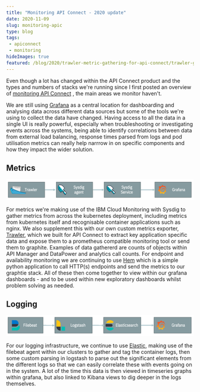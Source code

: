 ```yaml
---
title: "Monitoring API Connect - 2020 update"
date: 2020-11-09
slug: monitoring-apic
type: blog
tags: 
 - apiconnect
 - monitoring
hideImages: true
featured: /blog/2020/trawler-metric-gathering-for-api-connect/trawler-grafana.png
---
```


Even though a lot has changed within the API Connect product and the types and numbers of stacks we're running since I first posted an overview of [monitoring API Connect](/apic/monitoring/) , the main areas we  monitor haven't.  
<!--more-->
We are still using [Grafana](https://grafana.com) as a central location for dashboarding and analysing data across different data sources but some of the tools we're using to collect the data have changed. Having access to all the data in a single UI is really powerful, especially when troubleshooting or investigating events across the systems, being able to identify correlations between data from external load balancing, response times parsed from logs and pod utilisation metrics can really help narrrow in on specific components and how they impact the wider solution. 


## Metrics
![Metrics flow](metrics.png)

For metrics we're making use of the IBM Cloud Monitoring with Sysdig to gather metrics from across the kubernetes deployment, including metrics from kubernetes itself and recognisable container applications such as nginx.  We also supplement this with our own custom metrics exporter, [Trawler](https://github.com/ibm/apiconnect-trawler),  which we built for API Connect to extract key application specific data and expose them to a prometheus compatible monitoring tool or send them to graphite. Examples of data gathererd are counts of objects within API Manager and DataPower and analytics call counts.  For endpoint and availability monitoring we are continuing to use [Hem](https://github.com/rickymoorhouse/hem) which is a simple python application to call HTTP(s) endpoints and send the metrics to our graphtie stack.   All of these then come together to view within our grafana dashboards - and to be used within new exploratory dashboards whilst problem solving as needed.


## Logging
![Logging flow](logs.png)

For our logging infrastructure, we continue to use [Elastic](https://elastic.co/), making use of the filebeat agent within our clusters to gather and tag the container logs, then some custom parsing in logstash to parse out the significant elements from the different logs so that we can easily correlate these with events going on in the system.  A lot of the time this data is then viewed in timeseries graphs within grafana, but also linked to Kibana views to dig deeper in the logs themselves.  
